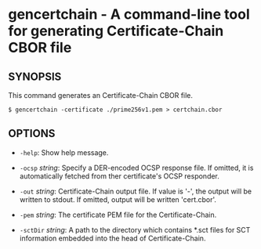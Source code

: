 # gencertchain - A command-line tool for generating Certificate-Chain CBOR file

## SYNOPSIS

This command generates an Certificate-Chain CBOR file.

```ShellSession
$ gencertchain -certificate ./prime256v1.pem > certchain.cbor
```

## OPTIONS

- `-help`:                 Show help message.

- `-ocsp` _string_:        Specify a DER-encoded OCSP response file. If omitted, it is automatically fetched from ther certificate's OCSP responder.

- `-out` _string_:         Certificate-Chain output file. If value is '-', the output will be written to stdout. If omitted, output will be written 'cert.cbor'.

- `-pem` _string_:         The certificate PEM file for the Certificate-Chain.

- `-sctDir` _string_:      A path to the directory which contains \*.sct files for SCT information embedded into the head of Certificate-Chain.
